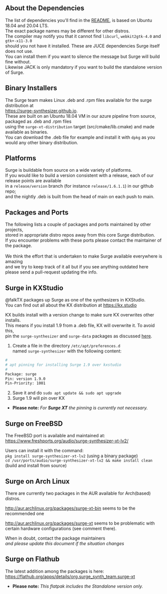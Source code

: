 ## About the Dependencies

The list of dependencies you'll find in the [README](https://github.com/surge-synthesizer/surge/blob/main/README.md#linux), is based on Ubuntu 18.04 and 20.04 LTS. <br/>
The exact package names may be different for other distros. <br/>
The compiler may notify you that it cannot find `libcurl`, `webkit2gtk-4.0` and `gtk+-x11-3.0` <br/>
should you not have it installed. These are JUCE dependencies Surge itself does not use. <br/>
You can install them if you want to silence the message but Surge will build fine without. <br/>
Likewise JACK is only mandatory if you want to build the standalone version of Surge.

## Binary Installers

The Surge team makes Linux .deb and .rpm files available for the surge distribution at <br/>
https://surge-synthesizer.github.io. <br/>
These are built on an Ubuntu 18.04 VM in our azure pipeline from source, packaged as .deb and .rpm files <br/>
using the `surge-xt-distribution` target (src/cmake/lib.cmake) and made available as binaries. <br/>
You can download the .deb file for example and install it with `dpkg` as you would any other binary distribution.

## Platforms

Surge is buildable from source on a wide variety of platforms.<br/>
If you would like to build a version consistent with a release, each of our release points are available <br/> 
in a `release/version` branch (for instance `release/1.6.1.1`) in our github repo; <br/>
and the nightly .deb is built from the head of main on each push to main.

## Packages and Ports

The following lists a couple of packages and ports maintained by other projects, <br/>
stored in appropriate distro repos away from this core Surge distribution. <br/>
If you encounter problems with these ports please contact the maintainer of the package. <br/><br/>
We think the effort that is undertaken to make Surge available everywhere is amazing <br/>
and we try to keep track of it all but if you see anything outdated here <br/>
please send a pull-request updating the info.

## Surge in KXStudio

@falkTX packages up Surge as one of the synthesizers in KXStudio.  <br/>
You can find out all about the KX distribution at https://kx.studio

KX builds install with a version change to make sure KX overwrites other installs.  <br/>
This means if you install 1.9 from a .deb file, KX will overwrite it. To avoid this,  <br/>
pin the `surge-synthesizer` and `surge-data` packages as discussed [here](https://github.com/KXStudio/KXStudio/issues/14).

1. Create a file in the directory `/etc/apt/preferences.d`  <br/>
named `surge-synthesizer` with the following content:
```bash
#
# apt pinning for installing Surge 1.9 over kxstudio
#
Package: surge
Pin: version 1.9.0
Pin-Priority: 1001
```
2. Save it and do `sudo apt update && sudo apt upgrade`
3. Surge 1.9 will pin over KX
  
- **Please note:** *For **Surge XT** the pinning is currently not necessary.*

## Surge on FreeBSD

The FreeBSD port is available and maintained at: https://www.freshports.org/audio/surge-synthesizer-xt-lv2/

Users can install it with the command: <br/>
`pkg install surge-synthesizer-xt-lv2` (using a binary package) <br/>
`cd /usr/ports/audio/surge-synthesizer-xt-lv2 && make install clean`
(build and install from source)

## Surge on Arch Linux

There are currently two packages in the AUR available for Arch(based) distros.

http://aur.archlinux.org/packages/surge-xt-bin
seems to be the recommended one

http://aur.archlinux.org/packages/surge-xt
seems to be problematic with certain hardware configurations (see comment there).

When in doubt, contact the package maintainers <br/>
*and please update this document if the situation changes*

## Surge on Flathub

The latest addition among the packages is here: <br/>
https://flathub.org/apps/details/org.surge_synth_team.surge-xt <br/>
- **Please note:** *This flatpak includes the Standalone version only.*
